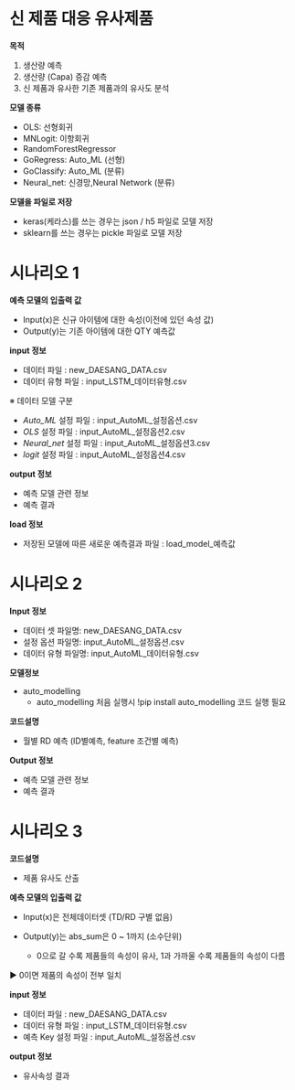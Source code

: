 # 신 제품 대응 유사제품

**목적**

1.	생산량 예측 
2.	생산량 (Capa) 증감 예측
3.	신 제품과 유사한 기존 제품과의 유사도 분석   

**모델 종류**

- OLS: 선형회귀
- MNLogit: 이항회귀
- RandomForestRegressor
- GoRegress: Auto_ML (선형)
- GoClassify: Auto_ML (분류)
- Neural_net: 신경망,Neural Network (분류)

**모델을 파일로 저장**

- keras(케라스)를 쓰는 경우는 json / h5 파일로 모델 저장
- sklearn를 쓰는 경우는 pickle 파일로 모델 저장

# 시나리오 1

**예측 모델의 입출력 값**

- Input(x)은 신규 아이템에 대한 속성(이전에 있던 속성 값)
- Output(y)는 기존 아이템에 대한 QTY 예측값

**input 정보**

- 데이터 파일 : new_DAESANG_DATA.csv
- 데이터 유형 파일 : input_LSTM_데이터유형.csv

※ 데이터 모델 구분

- _Auto_ML_ 설정 파일 : input_AutoML_설정옵션.csv
- _OLS_ 설정 파일 : input_AutoML_설정옵션2.csv
- _Neural_net_ 설정 파일 : input_AutoML_설정옵션3.csv
- _logit_ 설정 파일 : input_AutoML_설정옵션4.csv

**output 정보**

- 예측 모델 관련 정보
- 예측 결과

**load 정보**

- 저장된 모델에 따른 새로운 예측결과 파일 : load_model_예측값

# 시나리오 2

**Input 정보**

- 데이터 셋 파일명: new_DAESANG_DATA.csv
- 설정 옵션 파일명: input_AutoML_설정옵션.csv
- 데이터 유형 파일명: input_AutoML_데이터유형.csv

**모델정보**

- auto_modelling
  - auto_modelling 처음 실행시 !pip install auto_modelling 코드 실행 필요

**코드설명**

- 월별 RD 예측 (ID별예측, feature 조건별 예측)

**Output 정보**

- 예측 모델 관련 정보
- 예측 결과

# 시나리오 3

**코드설명**

- 제품 유사도 산출

**예측 모델의 입출력 값**

- Input(x)은 전체데이터셋 (TD/RD 구별 없음)
- Output(y)는 abs_sum은 0 ~ 1까지 (소수단위)

  - 0으로 갈 수록 제품들의 속성이 유사, 1과 가까울 수록 제품들의 속성이 다름

▶ 0이면 제품의 속성이 전부 일치

**input 정보**

- 데이터 파일 : new_DAESANG_DATA.csv
- 데이터 유형 파일 : input_LSTM_데이터유형.csv
- 예측 Key 설정 파일 : input_AutoML_설정옵션.csv


**output 정보**

- 유사속성 결과
